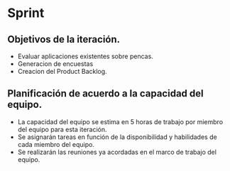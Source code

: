 # Sprint


## Objetivos de la iteración.
- Evaluar aplicaciones existentes sobre pencas.
- Generacion de encuestas
- Creacion del Product Backlog.


## Planificación de acuerdo a la capacidad del equipo.
- La capacidad del equipo se estima en 5 horas de trabajo por miembro del equipo para esta iteración.
- Se asignarán tareas en función de la disponibilidad y habilidades de cada miembro del equipo.
- Se realizarán las reuniones ya acordadas en el marco de trabajo del equipo.